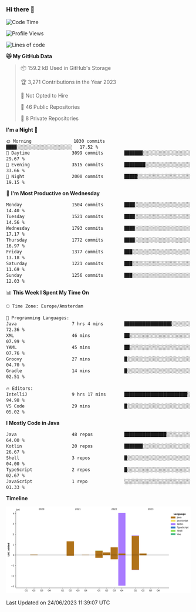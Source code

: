 ### Hi there 👋


<!--START_SECTION:waka-->
![Code Time](http://img.shields.io/badge/Code%20Time-3%2C265%20hrs%2027%20mins-blue)

![Profile Views](http://img.shields.io/badge/Profile%20Views-108-blue)

![Lines of code](https://img.shields.io/badge/From%20Hello%20World%20I%27ve%20Written-8.8%20million%20lines%20of%20code-blue)

**🐱 My GitHub Data** 

> 📦 159.2 kB Used in GitHub's Storage 
 > 
> 🏆 3,271 Contributions in the Year 2023
 > 
> 🚫 Not Opted to Hire
 > 
> 📜 46 Public Repositories 
 > 
> 🔑 8 Private Repositories 
 > 
**I'm a Night 🦉** 

```text
🌞 Morning                1830 commits        ████░░░░░░░░░░░░░░░░░░░░░   17.52 % 
🌆 Daytime                3099 commits        ███████░░░░░░░░░░░░░░░░░░   29.67 % 
🌃 Evening                3515 commits        ████████░░░░░░░░░░░░░░░░░   33.66 % 
🌙 Night                  2000 commits        █████░░░░░░░░░░░░░░░░░░░░   19.15 % 
```
📅 **I'm Most Productive on Wednesday** 

```text
Monday                   1504 commits        ████░░░░░░░░░░░░░░░░░░░░░   14.40 % 
Tuesday                  1521 commits        ████░░░░░░░░░░░░░░░░░░░░░   14.56 % 
Wednesday                1793 commits        ████░░░░░░░░░░░░░░░░░░░░░   17.17 % 
Thursday                 1772 commits        ████░░░░░░░░░░░░░░░░░░░░░   16.97 % 
Friday                   1377 commits        ███░░░░░░░░░░░░░░░░░░░░░░   13.18 % 
Saturday                 1221 commits        ███░░░░░░░░░░░░░░░░░░░░░░   11.69 % 
Sunday                   1256 commits        ███░░░░░░░░░░░░░░░░░░░░░░   12.03 % 
```


📊 **This Week I Spent My Time On** 

```text
🕑︎ Time Zone: Europe/Amsterdam

💬 Programming Languages: 
Java                     7 hrs 4 mins        ██████████████████░░░░░░░   72.36 % 
XML                      46 mins             ██░░░░░░░░░░░░░░░░░░░░░░░   07.99 % 
YAML                     45 mins             ██░░░░░░░░░░░░░░░░░░░░░░░   07.76 % 
Groovy                   27 mins             █░░░░░░░░░░░░░░░░░░░░░░░░   04.70 % 
Gradle                   14 mins             █░░░░░░░░░░░░░░░░░░░░░░░░   02.51 % 

🔥 Editors: 
IntelliJ                 9 hrs 17 mins       ████████████████████████░   94.98 % 
VS Code                  29 mins             █░░░░░░░░░░░░░░░░░░░░░░░░   05.02 % 
```

**I Mostly Code in Java** 

```text
Java                     48 repos            ████████████████░░░░░░░░░   64.00 % 
Kotlin                   20 repos            ███████░░░░░░░░░░░░░░░░░░   26.67 % 
Shell                    3 repos             █░░░░░░░░░░░░░░░░░░░░░░░░   04.00 % 
TypeScript               2 repos             █░░░░░░░░░░░░░░░░░░░░░░░░   02.67 % 
JavaScript               1 repo              ░░░░░░░░░░░░░░░░░░░░░░░░░   01.33 % 
```



**Timeline**

![Lines of Code chart](https://raw.githubusercontent.com/powercasgamer/powercasgamer/master/assets/bar_graph.png)


 Last Updated on 24/06/2023 11:39:07 UTC
<!--END_SECTION:waka-->
